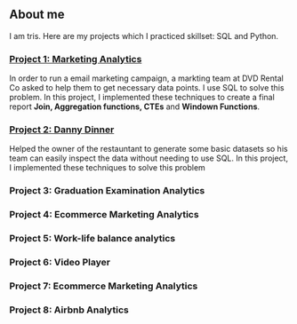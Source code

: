 ## About me

I am tris. Here are my projects which I practiced skillset: SQL and Python.

### [Project 1: Marketing Analytics](https://github.com/Trisdoan/SQL_Serious_SQL/tree/main/Marketing_Analytics)

In order to run a email marketing campaign, a markting team at DVD Rental Co asked to help them to get necessary data points. I use SQL to solve this problem.
In this project, I implemented these techniques to create a final report **Join, Aggregation functions, CTEs** and **Windown Functions**.

### [Project 2: Danny Dinner](https://github.com/Trisdoan/SQL_Serious_SQL/tree/main/Danny_Dinner_Analytics)

Helped the owner of the restauntant to generate some basic datasets so his team can easily inspect the data without needing to use SQL.
In this project, I implemented these techniques to solve this problem


### Project 3: Graduation Examination Analytics




### Project 4: Ecommerce Marketing Analytics




### Project 5: Work-life balance analytics



### Project 6: Video Player




### Project 7: Ecommerce Marketing Analytics




### Project 8: Airbnb Analytics


